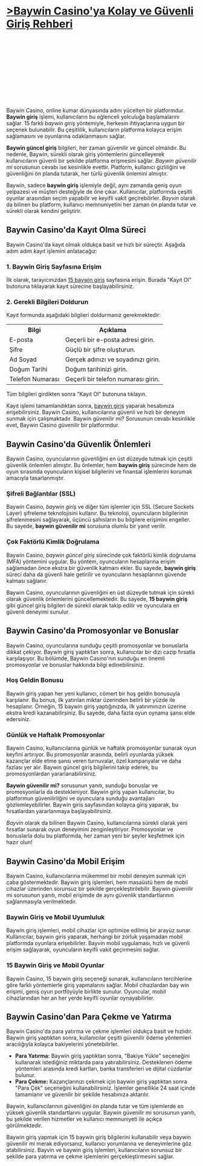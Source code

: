 <h1><a href="https://ddssafety.net/">>Baywin Casino'ya Kolay ve Güvenli Giriş Rehberi</a></h1>
<br>
<br>

<br>

<br>

<br>
<br>
<br>
<br>

<br>

<br>
<p>Baywin Casino, online kumar dünyasında adını yücelten bir platformdur. <strong>Baywin giriş</strong> işlemi, kullanıcıların bu eğlenceli yolculuğa başlamalarını sağlar. 15 farklı <em>baywin giriş</em> yöntemiyle, herkesin ihtiyaçlarına uygun bir seçenek bulunabilir. Bu çeşitlilik, kullanıcıların platforma kolayca erişim sağlamasını ve oyunlarına odaklanmasını sağlar.</p>
<p><strong>Baywin güncel giriş</strong> bilgileri, her zaman güvenilir ve güncel olmalıdır. Bu nedenle, Baywin, sürekli olarak giriş yöntemlerini güncelleyerek kullanıcıların güvenli bir şekilde platforma erişmesini sağlar. <em>Baywin güvenilir mi</em> sorusunun cevabı ise kesinlikle evettir. Platform, kullanıcı gizliliğini ve güvenliğini ön planda tutarak, her türlü güvenlik önlemini almıştır.</p>
<p>Baywin, sadece <strong>baywin giriş</strong> işlemiyle değil, aynı zamanda geniş oyun yelpazesi ve müşteri desteğiyle de öne çıkar. Kullanıcılar, platformda çeşitli oyunlar arasından seçim yapabilir ve keyifli vakit geçirebilirler. <em>Bayvin</em> olarak da bilinen bu platform, kullanıcı memnuniyetini her zaman ön planda tutar ve sürekli olarak kendini geliştirir.</p>
<h2>Baywin Casino'da Kayıt Olma Süreci</h2>
<p>Baywin Casino'da kayıt olmak oldukça basit ve hızlı bir süreçtir. Aşağıda adım adım kayıt işlemini anlatacağız:</p>
<h3>1. Baywin Giriş Sayfasına Erişim</h3>
<p>İlk olarak, tarayıcınızdan <a href="https://www.baywin.com">15 baywin giriş</a> sayfasına erişin. Burada "Kayıt Ol" butonuna tıklayarak kayıt sürecine başlayabilirsiniz.</p>
<h3>2. Gerekli Bilgileri Doldurun</h3>
<p>Kayıt formunda aşağıdaki bilgileri doldurmanız gerekmektedir:</p>
<table>
<tr>
<th>Bilgi</th>
<th>Açıklama</th>
</tr>
<tr>
<td>E-posta</td>
<td>Geçerli bir e-posta adresi girin.</td>
</tr>
<tr>
<td>Şifre</td>
<td>Güçlü bir şifre oluşturun.</td>
</tr>
<tr>
<td>Ad Soyad</td>
<td>Gerçek adınızı ve soyadınızı girin.</td>
</tr>
<tr>
<td>Doğum Tarihi</td>
<td>Doğum tarihinizi girin.</td>
</tr>
<tr>
<td>Telefon Numarası</td>
<td>Geçerli bir telefon numarası girin.</td>
</tr>
</table>
<p>Tüm bilgileri girdikten sonra "Kayıt Ol" butonuna tıklayın.</p>
<p>Kayıt işlemi tamamlandıktan sonra, <a href="https://www.baywin.com">baywin giriş</a> yaparak hesabınıza erişebilirsiniz. Baywin Casino, kullanıcılarına güvenli ve hızlı bir deneyim sunmak için çalışmaktadır. Baywin güvenilir mi? Sorusunun cevabı kesinlikle evet, Baywin Casino güvenilir bir platformdur.</p>
<h2>Baywin Casino'da Güvenlik Önlemleri</h2>
<p>Baywin Casino, oyuncularının güvenliğini en üst düzeyde tutmak için çeşitli güvenlik önlemleri almıştır. Bu önlemler, hem <strong>baywin giriş</strong> sürecinde hem de oyun sırasında oyuncuların kişisel bilgilerini ve finansal işlemlerini korumak amacıyla tasarlanmıştır.</p>
<h3>Şifreli Bağlantılar (SSL)</h3>
<p>Baywin Casino, <em>baywin giriş</em> ve diğer tüm işlemler için SSL (Secure Sockets Layer) şifreleme teknolojisini kullanır. Bu teknoloji, oyuncuların bilgilerinin şifrelenmesini sağlayarak, üçüncü şahısların bu bilgilere erişimini engeller. Bu sayede, <strong>baywin güvenilir mi</strong> sorusuna olumlu bir yanıt verilir.</p>
<h3>Çok Faktörlü Kimlik Doğrulama</h3>
<p>Baywin Casino, <em>baywin güncel giriş</em> sürecinde çok faktörlü kimlik doğrulama (MFA) yöntemini uygular. Bu yöntem, oyuncuların hesaplarına erişim sağlamadan önce ekstra bir güvenlik katmanı ekler. Bu sayede, <strong>baywin giriş</strong> süreci daha da güvenli hale getirilir ve oyuncuların hesaplarının güvende kalması sağlanır.</p>
<p>Baywin Casino, oyuncularının güvenliğini en üst düzeyde tutmak için sürekli olarak güvenlik önlemlerini güncellemektedir. Bu sayede, <strong>15 baywin giriş</strong> gibi güncel giriş bilgileri de sürekli olarak takip edilir ve oyunculara en güvenli deneyimi sunulur.</p>
<h2>Baywin Casino'da Promosyonlar ve Bonuslar</h2>
<p>Baywin Casino, oyuncularına sunduğu çeşitli promosyonlar ve bonuslarla dikkat çekiyor. Baywin giriş yaptıktan sonra, kullanıcılar bir dizi cazip fırsatla karşılaşıyor. Bu bölümde, Baywin Casino'nın sunduğu en önemli promosyonlar ve bonuslar hakkında bilgi edinebilirsiniz.</p>
<h3>Hoş Geldin Bonusu</h3>
<p>Baywin giriş yapan her yeni kullanıcı, cömert bir hoş geldin bonusuyla karşılanır. Bu bonus, ilk yatırılan miktar üzerinden belirli bir yüzde ile hesaplanır. Örneğin, 15 baywin giriş yaptığınızda, ilk yatırımınızın üzerine ekstra kredi kazanabilirsiniz. Bu sayede, daha fazla oyun oynama şansı elde edersiniz.</p>
<h3>Günlük ve Haftalık Promosyonlar</h3>
<p>Baywin Casino, kullanıcılarına günlük ve haftalık promosyonlar sunarak oyun keyfini artırıyor. Bu promosyonlar arasında, belirli oyunlarda yüksek kazançlar elde etme şansı veren turnuvalar, özel kampanyalar ve daha fazlası yer alır. Baywin güncel giriş bilgilerini takip ederek, bu promosyonlardan yararlanabilirsiniz.</p>
<p><strong>Baywin güvenilir mi?</strong> sorusunun yanıtı, sunduğu bonuslar ve promosyonlarla da destekleniyor. Baywin giriş yapan kullanıcılar, bu platformun güvenilirliğini ve oyunculara sunduğu avantajları gözlemleyebilirler. Baywin giris sayfasından kolayca giriş yaparak, bu fırsatlardan yararlanmaya başlayabilirsiniz.</p>
<p><em>Bayvin</em> olarak da bilinen Baywin Casino, kullanıcılarına sürekli olarak yeni fırsatlar sunarak oyun deneyimini zenginleştiriyor. Promosyonlar ve bonuslarla dolu bu platformda, her zaman yeni bir şeyler keşfetmek için hazır olun!</p>
<h2>Baywin Casino'da Mobil Erişim</h2>
<p>Baywin Casino, kullanıcılarına mükemmel bir mobil deneyim sunmak için çaba göstermektedir. Baywin giriş işlemleri, hem masaüstü hem de mobil cihazlar üzerinden sorunsuz bir şekilde gerçekleştirilebilir. Baywin güvenilir mi sorusunun yanıtı, mobil erişimde de aynı güvenlik standartlarının sağlanmasıyla verilmektedir.</p>
<h3>Baywin Giriş ve Mobil Uyumluluk</h3>
<p>Baywin giriş işlemleri, mobil cihazlar için optimize edilmiş bir arayüz sunar. Kullanıcılar, baywin giris yaparak, herhangi bir zorluk yaşamadan mobil platformda oyunlara erişebilirler. Bayvin mobil uygulaması, hızlı ve güvenli erişim sağlayarak, oyuncuların keyifli vakit geçirmesini sağlar.</p>
<h3>15 Baywin Giriş ve Mobil Oyunlar</h3>
<p>Baywin Casino, 15 baywin giriş seçeneği sunarak, kullanıcıların tercihlerine göre farklı yöntemlerle giriş yapmalarını sağlar. Mobil cihazlardan bay win erişimi, geniş oyun portföyüyle birlikte sunulur. Oyuncular, mobil cihazlarından her an her yerde keyifli oyunlar oynayabilirler.</p>
<h2>Baywin Casino'dan Para Çekme ve Yatırma</h2>
<p>Baywin Casino'da para yatırma ve çekme işlemleri oldukça basit ve hızlıdır. Baywin giriş yaptıktan sonra, kullanıcılar çeşitli güvenilir ödeme yöntemleri aracılığıyla kolayca bakiyelerini yönetebilirler.</p>
<ul>
<li><strong>Para Yatırma:</strong> Baywin giriş yaptıktan sonra, "Bakiye Yükle" seçeneğini kullanarak istediğiniz miktarda para yatırabilirsiniz. Desteklenen ödeme yöntemleri arasında kredi kartları, banka transferleri ve dijital cüzdanlar bulunur.</li>
<li><strong>Para Çekme:</strong> Kazançlarınızı çekmek için baywin giriş yaptıktan sonra "Para Çek" seçeneğini kullanabilirsiniz. İşlemler genellikle 24 saat içinde tamamlanır ve güvenilir bir şekilde hesabınıza aktarılır.</li>
</ul>
<p>Baywin, kullanıcılarının güvenliğini ön planda tutar ve tüm işlemlerde en yüksek güvenlik standartlarını uygular. Baywin güvenilir mi sorusunun yanıtı, bu şekilde verilen hizmetler ve kullanıcı memnuniyeti ile açıkça görülmektedir.</p>
<p>Baywin giriş yapmak için 15 baywin giriş bilgilerini kullanabilir veya baywin güvenilir mi merak ediyorsanız, kullanıcı yorumlarına ve deneyimlerine göz atabilirsiniz. Bayvin ve baywin giriş işlemleri, kullanıcıların sorunsuz bir şekilde para yatırma ve çekme işlemlerini gerçekleştirmesini sağlar.</p>
